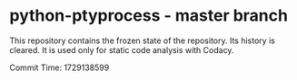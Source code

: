 # python-ptyprocess - master branch

This repository contains the frozen state of the repository.
Its history is cleared. It is used only for static code
analysis with Codacy.

Commit Time: 1729138599